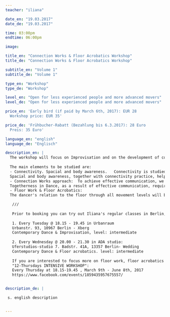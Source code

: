 ```yaml
---
teacher: "iliana"

date_en: "19.03.2017"
date_de: "19.03.2017"

time: 03:00pm
endtime: 06:00pm

image: 

title_en: "Connection Works & Floor Acrobatics Workshop"
title_de: "Connection Works & Floor Acrobatics Workshop"

subtitle_en: "Volume 1"
subtitle_de: "Volume 1"

type_en: "Workshop"
type_de: "Workshop"

level_en: "Open for less experienced people and more advanced movers"
level_de: "Open for less experienced people and more advanced movers"

price_en: 'Early bird (if paid by March 6th, 2017): EUR 28    
  Workshop price: EUR 35'  

price_de: 'Frühbucher-Rabatt (Bezahlung bis 6.3.2017): 28 Euro     
  Preis: 35 Euro'

language_en: "english"
language_de: "Englisch"

description_en: |
  The workshop will focus on Improvisation and on the development of connectivity in Contemporary Dance. The principles of floor work practice will be introduced through small phrases. The study of organic movement, connectivity, fluidity and awareness will be practiced throughout our movement tasks, partnering work and improvisation dances. The workshop is made to introduce the main principles to people of less experience and to challenge the Improvisation spaces and partnering skills of more experienced movers.
  
  The main elements to be studied are:  
  - Connectivity. Spacial and body awareness.   Connectivity is studied both in terms of a fully connected moving body and of a mover in a state of full connection with their environment. How the body moves in its full awareness, connecting and interacting with its environment - the other people, the space, the floor- and its own inner state at the same time.
  Spacial and body awareness, together with connectivity practice, helps to develop a unified physical and mental consciousness, thus a moving body in its full consciousness expressing itself in space and time.
  - Connection Works approach:  To achieve effective communication, we need to understand the body and the tools it uses to connect. Starting from our own dancing body, we will take a journey into building connections with others, in order to dance together.
  Togetherness in Dance, as a result of effective communication, requires openness, availability, vulnerability, awareness and listening, together with a body in a state of readiness to act, react, interact. In our workshop journey we will develop the ways and tools of physical connectivity, approaching them through a connected state of mind. We will dance together and allow 'togetherness' to teach us.
  - Floor Work & Floor Acrobatics:  
  The dancer's relation to the floor through all movement levels will be developed, using multiple floor-work patterns and phrases. Using levers and clear pathways, building up a vocabulary that can be used in further understanding the mechanics of movement. Handstands basics, building-strength exercises and different variations of handstands will be practiced. We will work on integrating the floor acrobatics we learn into our dance in and out the floor.

   ///
   
   Prior to booking you can try out Iliana's regular classes in Berlin, after registration via email:
   
   1. Every Tuesday @ 18.15 - 19.45 in Urbanraum  
   Urbanstr. 93, 10967 Berlin - Xberg  
   Contemporary Dance & Improvisation, level: intermediate  
   
   2. Every Wednesday @ 20.00 - 21.30 in ADA studio:  
   Uferstudios-studio 7. Badstr. 41A, 13357 Berlin- Wedding  
   Contemporary Dance & Floor acrobatics. level: intermediate
   
   If you are interested to focus more on floor work, floor acrobatics and Contemporary Dance technique, while keep practicing on the principles of the "CONNECTION WORKS" Workshop, you can also book via email the
   "12-Thursdays INTENSIVE WORKSHOP":  
   Every Thursday at 18.15-19.45 , March 9th - June 8th, 2017  
   https://www.facebook.com/events/1859435957675557/ 


description_de: |

 s. english description


---
```


